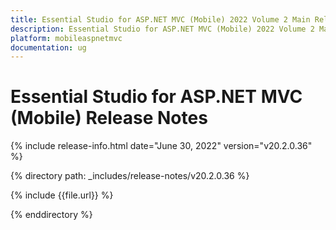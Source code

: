```yaml
---
title: Essential Studio for ASP.NET MVC (Mobile) 2022 Volume 2 Main Release Notes  
description: Essential Studio for ASP.NET MVC (Mobile) 2022 Volume 2 Main Release Notes  
platform: mobileaspnetmvc
documentation: ug
---
```


# Essential Studio for ASP.NET MVC (Mobile)  Release Notes  

{% include release-info.html date="June 30, 2022"  version="v20.2.0.36" %} 

{% directory path: _includes/release-notes/v20.2.0.36 %}

{% include {{file.url}} %}

{% enddirectory %}